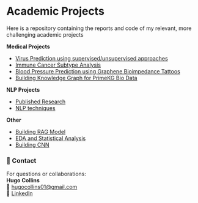 # Academic Projects
Here is a repository containing the reports and code of my relevant, more challenging academic projects

**Medical Projects**

- [Virus Prediction using supervised/unsupervised approaches](MSc/Virus%20Detection%20using%20Classification,%20Regresssion%20and%20Unsupervised%20Approaches/)
- [Immune Cancer Subtype Analysis](MSc/Immune%20Cancer%20Subtype%20Research/)
- [Blood Pressure Prediction using Graphene Bioimpedance Tattoos](BSc/Blood%20Pressure%20Prediction%20using%20Graphene%20Bioimpedance%20Tattoos/)
- [Building Knowledge Graph for PrimeKG Bio Data](MSc/Knowledge%20Graph%20of%20PrimeKG%20Bio%20Data/)

**NLP Projects**
- [Published Research](BSc/NER%20for%20the%20Irish%20Language/)
- [NLP techniques](MSC/NLP)

**Other**
- [Building RAG Model](BSc/RAG/)
- [EDA and Statistical Analysis](MSc/EDA%20and%20Statistical%20Analysis/)
- [Building CNN](MSc/BuildingCNNforTinyImageNet/)


### 📎 Contact

For questions or collaborations:  
**Hugo Collins**  
📧 hugocollins01@gmail.com  
🔗 [LinkedIn](https://your-linkedin.com)
